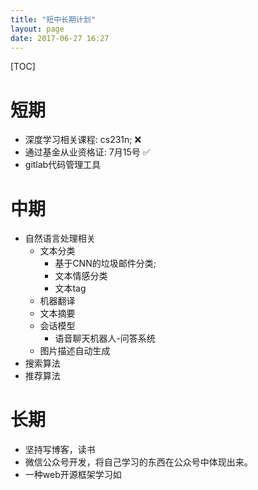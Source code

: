 ```yaml
---
title: "短中长期计划"
layout: page
date: 2017-06-27 16:27
---
```


[TOC]
# 短期  
- 深度学习相关课程: cs231n; ❌
- 通过基金从业资格证: 7月15号 ✅
- gitlab代码管理工具

# 中期
- 自然语言处理相关
    - 文本分类
        - 基于CNN的垃圾邮件分类;
        - 文本情感分类
        - 文本tag
    - 机器翻译
    - 文本摘要
    - 会话模型
        - 语音聊天机器人-问答系统
    - 图片描述自动生成
- 搜索算法
- 推荐算法

# 长期
- 坚持写博客，读书
- 微信公众号开发，将自己学习的东西在公众号中体现出来。
- 一种web开源框架学习如